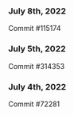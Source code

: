 ### July 8th, 2022

Commit #115174

### July 5th, 2022

Commit #314353


### July 4th, 2022

Commit #72281

